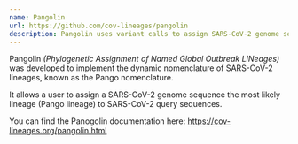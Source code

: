 ```yaml
---
name: Pangolin
url: https://github.com/cov-lineages/pangolin
description: Pangolin uses variant calls to assign SARS-CoV-2 genome sequences to global lineages.
---
```


Pangolin _(Phylogenetic Assignment of Named Global Outbreak LINeages)_ was developed to implement
the dynamic nomenclature of SARS-CoV-2 lineages, known as the Pango nomenclature.

It allows a user to assign a SARS-CoV-2 genome sequence the most likely lineage (Pango lineage) to SARS-CoV-2 query sequences.

You can find the Panogolin documentation here: <https://cov-lineages.org/pangolin.html>
